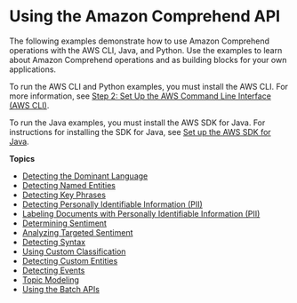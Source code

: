 # Using the Amazon Comprehend API<a name="get-started-api"></a>

The following examples demonstrate how to use Amazon Comprehend operations with the AWS CLI, Java, and Python\. Use the examples to learn about Amazon Comprehend operations and as building blocks for your own applications\.

To run the AWS CLI and Python examples, you must install the AWS CLI\. For more information, see [Step 2: Set Up the AWS Command Line Interface \(AWS CLI\)](setup-awscli.md)\.

To run the Java examples, you must install the AWS SDK for Java\. For instructions for installing the SDK for Java, see [ Set up the AWS SDK for Java](https://docs.aws.amazon.com/sdk-for-java/v1/developer-guide/setup-install.html)\.

**Topics**
+ [Detecting the Dominant Language](get-started-api-dominant-language.md)
+ [Detecting Named Entities](get-started-api-entities.md)
+ [Detecting Key Phrases](get-started-api-key-phrases.md)
+ [Detecting Personally Identifiable Information \(PII\)](get-started-api-pii.md)
+ [Labeling Documents with Personally Identifiable Information \(PII\)](get-started-api-pii-labels.md)
+ [Determining Sentiment](get-started-api-sentiment.md)
+ [Analyzing Targeted Sentiment](using-api-targeted-sentiment.md)
+ [Detecting Syntax](get-started-api-syntax.md)
+ [Using Custom Classification](get-started-customclass.md)
+ [Detecting Custom Entities](get-started-cer.md)
+ [Detecting Events](get-started-api-events.md)
+ [Topic Modeling](get-started-topics.md)
+ [Using the Batch APIs](get-started-batch.md)